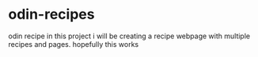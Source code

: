 # odin-recipes
odin recipe
 in this project i will be creating a recipe webpage with multiple recipes and pages. hopefully this works